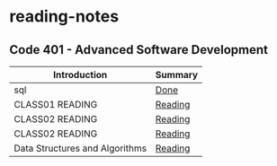 # reading-notes
## Code 401 - Advanced Software Development

| Introduction     | Summary          |
| ----------- | -----------   |
| sql         | [Done](./sql/sql.md)       |
| CLASS01 READING   |  [Reading](./class01.md)      |
| CLASS02 READING   | [Reading](./class02.md)       |
| CLASS02 READING   | [Reading](./class02.md)       |
|Data Structures and Algorithms   | [Reading](./DataStructuresAndAlgorithms/DataStructuresAndAlgorithms.md)       |